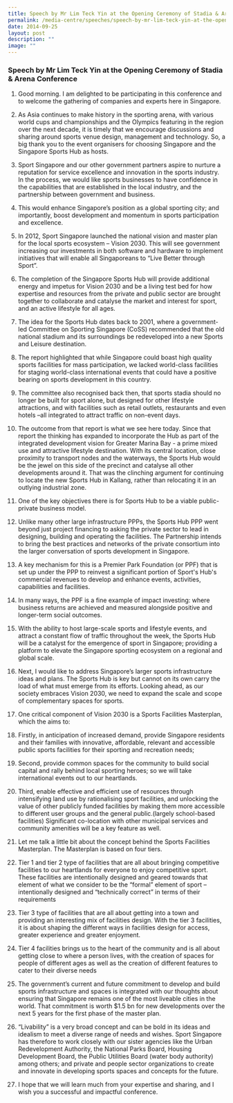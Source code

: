```yaml
---
title: Speech by Mr Lim Teck Yin at the Opening Ceremony of Stadia & Arena Conference
permalink: /media-centre/speeches/speech-by-mr-lim-teck-yin-at-the-opening-ceremony-of-stadia-arena-conference/
date: 2014-09-25
layout: post
description: ""
image: ""
---
```

### **Speech by Mr Lim Teck Yin at the Opening Ceremony of Stadia & Arena Conference**

1. Good morning. I am delighted to be participating in this conference and to welcome the gathering of companies and experts here in Singapore.

2. As Asia continues to make history in the sporting arena, with various world cups and championships and the Olympics featuring in the region over the next decade, it is timely that we encourage discussions and sharing around sports venue design, management and technology. So, a big thank you to the event organisers for choosing Singapore and the Singapore Sports Hub as hosts.

3. Sport Singapore and our other government partners aspire to nurture a reputation for service excellence and innovation in the sports industry. In the process, we would like sports businesses to have confidence in the capabilities that are established in the local industry, and the partnership between government and business.

4. This would enhance Singapore’s position as a global sporting city; and importantly, boost development and momentum in sports participation and excellence.

5. In 2012, Sport Singapore launched the national vision and master plan for the local sports ecosystem – Vision 2030. This will see government increasing our investments in both software and hardware to implement initiatives that will enable all Singaporeans to “Live Better through Sport”.

6. The completion of the Singapore Sports Hub will provide additional energy and impetus for Vision 2030 and be a living test bed for how expertise and resources from the private and public sector are brought together to collaborate and catalyse the market and interest for sport, and an active lifestyle for all ages.

7. The idea for the Sports Hub dates back to 2001, where a government-led Committee on Sporting Singapore (CoSS) recommended that the old national stadium and its surroundings be redeveloped into a new Sports and Leisure destination.

8. The report highlighted that while Singapore could boast high quality sports facilities for mass participation, we lacked world-class facilities for staging world-class international events that could have a positive bearing on sports development in this country.

9. The committee also recognised back then, that sports stadia should no longer be built for sport alone, but designed for other lifestyle attractions, and with facilities such as retail outlets, restaurants and even hotels –all integrated to attract traffic on non-event days.

10. The outcome from that report is what we see here today. Since that report the thinking has expanded to incorporate the Hub as part of the integrated development vision for Greater Marina Bay - a prime mixed use and attractive lifestyle destination. With its central location, close proximity to transport nodes and the waterways, the Sports Hub would be the jewel on this side of the precinct and catalyse all other developments around it. That was the clinching argument for continuing to locate the new Sports Hub in Kallang, rather than relocating it in an outlying industrial zone.

11. One of the key objectives there is for Sports Hub to be a viable public-private business model.

12. Unlike many other large infrastructure PPPs, the Sports Hub PPP went beyond just project financing to asking the private sector to lead in designing, building and operating the facilities. The Partnership intends to bring the best practices and networks of the private consortium into the larger conversation of sports development in Singapore.

13. A key mechanism for this is a Premier Park Foundation (or PPF) that is set up under the PPP to reinvest a significant portion of Sport's Hub's commercial revenues to develop and enhance events, activities, capabilities and facilities.

14. In many ways, the PPF is a fine example of impact investing: where business returns are achieved and measured alongside positive and longer-term social outcomes.

15. With the ability to host large-scale sports and lifestyle events, and attract a constant flow of traffic throughout the week, the Sports Hub will be a catalyst for the emergence of sport in Singapore; providing a platform to elevate the Singapore sporting ecosystem on a regional and global scale.

16. Next, I would like to address Singapore’s larger sports infrastructure ideas and plans. The Sports Hub is key but cannot on its own carry the load of what must emerge from its efforts. Looking ahead, as our society embraces Vision 2030, we need to expand the scale and scope of complementary spaces for sports.

17. One critical component of Vision 2030 is a Sports Facilities Masterplan, which the aims to:

18. Firstly, in anticipation of increased demand, provide Singapore residents and their families with innovative, affordable, relevant and accessible public sports facilities for their sporting and recreation needs;

19. Second, provide common spaces for the community to build social capital and rally behind local sporting heroes; so we will take international events out to our heartlands.

20. Third, enable effective and efficient use of resources through intensifying land use by rationalising sport facilities, and unlocking the value of other publicly funded facilities by making them more accessible to different user groups and the general public.(largely school-based facilities) Significant co-location with other municipal services and community amenities will be a key feature as well.

21. Let me talk a little bit about the concept behind the Sports Facilities Masterplan. The Masterplan is based on four tiers.

22. Tier 1 and tier 2 type of facilities that are all about bringing competitive facilities to our heartlands for everyone to enjoy competitive sport. These facilities are intentionally designed and geared towards that element of what we consider to be the “formal” element of sport – intentionally designed and “technically correct” in terms of their requirements

23. Tier 3 type of facilities that are all about getting into a town and providing an interesting mix of facilities design. With the tier 3 facilities, it is about shaping the different ways in facilities design for access, greater experience and greater enjoyment.

24. Tier 4 facilities brings us to the heart of the community and is all about getting close to where a person lives, with the creation of spaces for people of different ages as well as the creation of different features to cater to their diverse needs

25. The government’s current and future commitment to develop and build sports infrastructure and spaces is integrated with our thoughts about ensuring that Singapore remains one of the most liveable cities in the world. That commitment is worth $1.5 bn for new developments over the next 5 years for the first phase of the master plan.

26. “Livability” is a very broad concept and can be bold in its ideas and idealism to meet a diverse range of needs and wishes. Sport Singapore has therefore to work closely with our sister agencies like the Urban Redevelopment Authority, the National Parks Board, Housing Development Board, the Public Utilities Board (water body authority) among others; and private and people sector organizations to create and innovate in developing sports spaces and concepts for the future.

27. I hope that we will learn much from your expertise and sharing, and I wish you a successful and impactful conference.